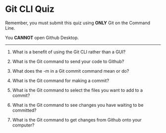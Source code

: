 # Git CLI Quiz

Remember, you must submit this quiz using __ONLY__ Git on the Command Line. 

You __CANNOT__ open Github Desktop.

---

1. What is a benefit of using the Git CLI rather than a GUI?

<!-- It is more powerful and saves more time in managing file works as compared to a GUI -->

2. What is the Git command to send your code to Github?

<!-- git push -->

3. What does the -m in a Git commit command mean or do?

<!-- it accepts description for your commit -->

4. What is the Git command for making a commit?

<!-- git commit -m "message" -->

5. What is the Git command to select the files you want to add to a commit?

<!-- git add fileName -->

6. What is the Git command to see changes you have waiting to be committed?

<!-- git status -->

7. What is the Git command to get changes from Github onto your computer?

<!-- git pull remoteName branchName-->

